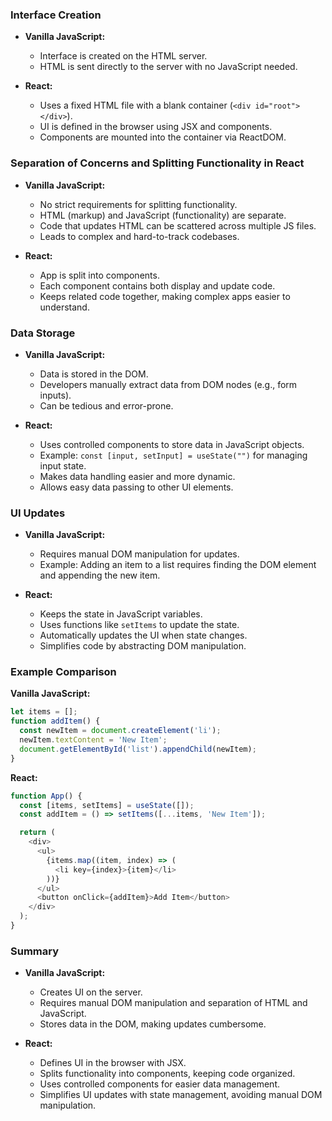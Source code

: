 ### Interface Creation

- **Vanilla JavaScript:**
  - Interface is created on the HTML server.
  - HTML is sent directly to the server with no JavaScript needed.

- **React:**
  - Uses a fixed HTML file with a blank container (`<div id="root"></div>`).
  - UI is defined in the browser using JSX and components.
  - Components are mounted into the container via ReactDOM.

### Separation of Concerns and Splitting Functionality in React

- **Vanilla JavaScript:**
  - No strict requirements for splitting functionality.
  - HTML (markup) and JavaScript (functionality) are separate.
  - Code that updates HTML can be scattered across multiple JS files.
  - Leads to complex and hard-to-track codebases.

- **React:**
  - App is split into components.
  - Each component contains both display and update code.
  - Keeps related code together, making complex apps easier to understand.

### Data Storage

- **Vanilla JavaScript:**
  - Data is stored in the DOM.
  - Developers manually extract data from DOM nodes (e.g., form inputs).
  - Can be tedious and error-prone.

- **React:**
  - Uses controlled components to store data in JavaScript objects.
  - Example: `const [input, setInput] = useState("")` for managing input state.
  - Makes data handling easier and more dynamic.
  - Allows easy data passing to other UI elements.

### UI Updates

- **Vanilla JavaScript:**
  - Requires manual DOM manipulation for updates.
  - Example: Adding an item to a list requires finding the DOM element and appending the new item.

- **React:**
  - Keeps the state in JavaScript variables.
  - Uses functions like `setItems` to update the state.
  - Automatically updates the UI when state changes.
  - Simplifies code by abstracting DOM manipulation.

### Example Comparison

**Vanilla JavaScript:**

```javascript
let items = [];
function addItem() {
  const newItem = document.createElement('li');
  newItem.textContent = 'New Item';
  document.getElementById('list').appendChild(newItem);
}
```

**React:**

```javascript
function App() {
  const [items, setItems] = useState([]);
  const addItem = () => setItems([...items, 'New Item']);

  return (
    <div>
      <ul>
        {items.map((item, index) => (
          <li key={index}>{item}</li>
        ))}
      </ul>
      <button onClick={addItem}>Add Item</button>
    </div>
  );
}
```

### Summary

- **Vanilla JavaScript:**
  - Creates UI on the server.
  - Requires manual DOM manipulation and separation of HTML and JavaScript.
  - Stores data in the DOM, making updates cumbersome.

- **React:**
  - Defines UI in the browser with JSX.
  - Splits functionality into components, keeping code organized.
  - Uses controlled components for easier data management.
  - Simplifies UI updates with state management, avoiding manual DOM manipulation.